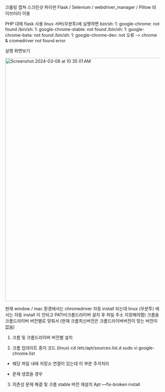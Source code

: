 크롤링 캡쳐 스크린샷 파이썬
Flask / Selenium / webdriver_manager / Pillow 라이브러리 이용

PHP 대체 flask 사용 linux 서버(우분투)에 실행하면 
bin/sh: 1: google-chrome: not found
/bin/sh: 1: google-chrome-stable: not found
/bin/sh: 1: google-chrome-beta: not found
/bin/sh: 1: google-chrome-dev: not 
오류 -> chrome & cromedriver not found error

실행 화면보기 

<img width="793" alt="Screenshot 2024-03-08 at 10 35 01 AM" src="https://github.com/songseongju/url_capture_screenshot----/assets/122763566/f827367a-07cb-4a92-a74a-21446d1c55ad">

현재 window / mac 환경에서는 chromedriver 자동 install 되는데 
linux (우분투) 에서는 자동 install 이 안되고 PATH(크롬드라이버 설치 후 파일 주소 지정해야함)
크롬을 크롬드라이버 버전별로 맞춰서 (현재 크롬최신버전은 크롬드라이버버전이 맞는 버전이 없음)

1. 크롬 및 크롬드라이버 버전별 설치 

2. 크롬 업데이트 중지 코드 (linux)
    cd /etc/apt/sources.list.d
    sudo vi google-chrome.list
- 해당 파일 내에 저장소 연결이 있는데 이 부분 주석처리

- 문제 생겼을 경우

3. 의존성 문제 해결 및 크롬 stable 버전 재설치 
 Apt —fix-broken install
